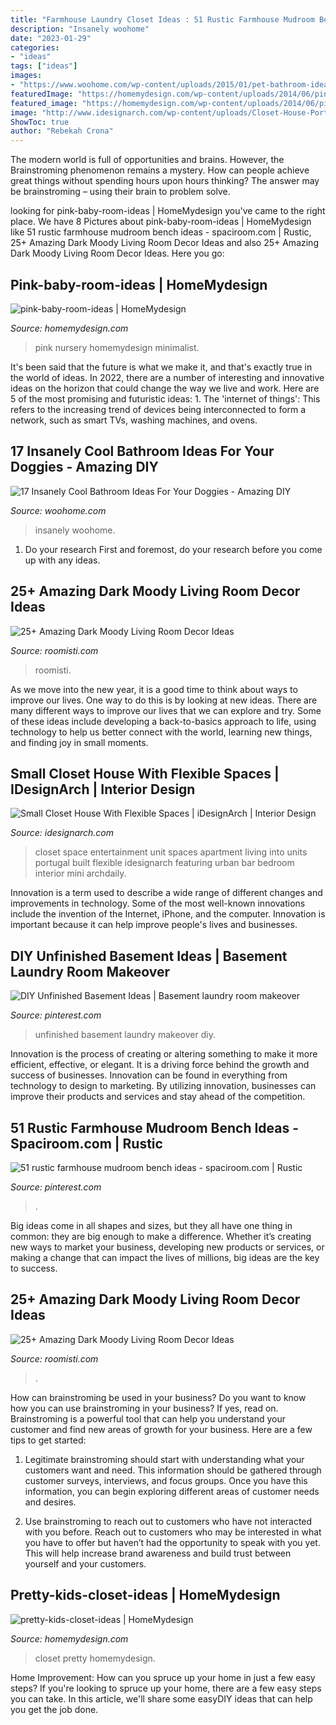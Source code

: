 ```yaml
---
title: "Farmhouse Laundry Closet Ideas : 51 Rustic Farmhouse Mudroom Bench Ideas"
description: "Insanely woohome"
date: "2023-01-29"
categories:
- "ideas"
tags: ["ideas"]
images:
- "https://www.woohome.com/wp-content/uploads/2015/01/pet-bathroom-ideas-woohome-8.jpg"
featuredImage: "https://homemydesign.com/wp-content/uploads/2014/06/pink-baby-room-ideas.jpg"
featured_image: "https://homemydesign.com/wp-content/uploads/2014/06/pink-baby-room-ideas.jpg"
image: "http://www.idesignarch.com/wp-content/uploads/Closet-House-Portugal_9.jpeg"
ShowToc: true
author: "Rebekah Crona"
---
```



The modern world is full of opportunities and brains. However, the Brainstroming phenomenon remains a mystery. How can people achieve great things without spending hours upon hours thinking? The answer may be brainstroming – using their brain to problem solve.

	

		
looking for pink-baby-room-ideas | HomeMydesign you've came to the right place. We have 8 Pictures about pink-baby-room-ideas | HomeMydesign like 51 rustic farmhouse mudroom bench ideas - spaciroom.com | Rustic, 25+ Amazing Dark Moody Living Room Decor Ideas and also 25+ Amazing Dark Moody Living Room Decor Ideas. Here you go:
		
    
## Pink-baby-room-ideas | HomeMydesign

<img loading=lazy src="https://homemydesign.com/wp-content/uploads/2014/06/pink-baby-room-ideas.jpg" onerror="this.onerror=null;this.src='https://tse4.mm.bing.net/th?id=OIP.xTCc09vqjEhCQTacAYiqHQHaLH&amp;pid=15.1';" alt="pink-baby-room-ideas | HomeMydesign">

_Source: homemydesign.com_

>pink nursery homemydesign minimalist. 

	

It's been said that the future is what we make it, and that's exactly true in the world of ideas. In 2022, there are a number of interesting and innovative ideas on the horizon that could change the way we live and work. Here are 5 of the most promising and futuristic ideas: 1. The 'internet of things': This refers to the increasing trend of devices being interconnected to form a network, such as smart TVs, washing machines, and ovens.

    
## 17 Insanely Cool Bathroom Ideas For Your Doggies - Amazing DIY

<img loading=lazy src="https://www.woohome.com/wp-content/uploads/2015/01/pet-bathroom-ideas-woohome-8.jpg" onerror="this.onerror=null;this.src='https://tse3.mm.bing.net/th?id=OIP.LFQUHwXsIJ6C97NXKorJvwHaLG&amp;pid=15.1';" alt="17 Insanely Cool Bathroom Ideas For Your Doggies - Amazing DIY">

_Source: woohome.com_

>insanely woohome. 

	

1. Do your research First and foremost, do your research before you come up with any ideas.

    
## 25+ Amazing Dark Moody Living Room Decor Ideas

<img loading=lazy src="https://roomisti.com/wp-content/uploads/2019/03/25-Amazing-Dark-Moody-Living-Room-Decor-Ideas-17.jpg" onerror="this.onerror=null;this.src='https://tse4.mm.bing.net/th?id=OIP.AMxjeUbfPlutYY1QifJQxQHaLH&amp;pid=15.1';" alt="25+ Amazing Dark Moody Living Room Decor Ideas">

_Source: roomisti.com_

>roomisti. 

	

As we move into the new year, it is a good time to think about ways to improve our lives. One way to do this is by looking at new ideas. There are many different ways to improve our lives that we can explore and try. Some of these ideas include developing a back-to-basics approach to life, using technology to help us better connect with the world, learning new things, and finding joy in small moments.

    
## Small Closet House With Flexible Spaces | IDesignArch | Interior Design

<img loading=lazy src="http://www.idesignarch.com/wp-content/uploads/Closet-House-Portugal_9.jpeg" onerror="this.onerror=null;this.src='https://tse4.mm.bing.net/th?id=OIP.VizFFcf4edWsAwb1_V4xCQHaLm&amp;pid=15.1';" alt="Small Closet House With Flexible Spaces | iDesignArch | Interior Design">

_Source: idesignarch.com_

>closet space entertainment unit spaces apartment living into units portugal built flexible idesignarch featuring urban bar bedroom interior mini archdaily. 

	

Innovation is a term used to describe a wide range of different changes and improvements in technology. Some of the most well-known innovations include the invention of the Internet, iPhone, and the computer. Innovation is important because it can help improve people's lives and businesses.

    
## DIY Unfinished Basement Ideas | Basement Laundry Room Makeover

<img loading=lazy src="https://i.pinimg.com/736x/09/e1/94/09e1948c127d9ce2480493bde5c686e4.jpg" onerror="this.onerror=null;this.src='https://tse2.mm.bing.net/th?id=OIP.ZDJwDZ1YslGutAoS6-8vigHaLG&amp;pid=15.1';" alt="DIY Unfinished Basement Ideas | Basement laundry room makeover">

_Source: pinterest.com_

>unfinished basement laundry makeover diy. 

	

Innovation is the process of creating or altering something to make it more efficient, effective, or elegant. It is a driving force behind the growth and success of businesses. Innovation can be found in everything from technology to design to marketing. By utilizing innovation, businesses can improve their products and services and stay ahead of the competition.

    
## 51 Rustic Farmhouse Mudroom Bench Ideas - Spaciroom.com | Rustic

<img loading=lazy src="https://i.pinimg.com/736x/67/54/0f/67540fab5869b69054bdbc51f597d181.jpg" onerror="this.onerror=null;this.src='https://tse1.mm.bing.net/th?id=OIP.FIyNl4XRt-SK4xK7vkw1lQHaLH&amp;pid=15.1';" alt="51 rustic farmhouse mudroom bench ideas - spaciroom.com | Rustic">

_Source: pinterest.com_

>. 

	

Big ideas come in all shapes and sizes, but they all have one thing in common: they are big enough to make a difference. Whether it’s creating new ways to market your business, developing new products or services, or making a change that can impact the lives of millions, big ideas are the key to success.

    
## 25+ Amazing Dark Moody Living Room Decor Ideas

<img loading=lazy src="https://roomisti.com/wp-content/uploads/2019/03/25-Amazing-Dark-Moody-Living-Room-Decor-Ideas-12.jpg" onerror="this.onerror=null;this.src='https://tse1.mm.bing.net/th?id=OIP.Yts3Ho2BUSZb_ZdZzjjrwQHaLv&amp;pid=15.1';" alt="25+ Amazing Dark Moody Living Room Decor Ideas">

_Source: roomisti.com_

>. 

	

How can brainstroming be used in your business?
Do you want to know how you can use brainstroming in your business? If yes, read on. Brainstroming is a powerful tool that can help you understand your customer and find new areas of growth for your business. Here are a few tips to get started:
1. Legitimate brainstroming should start with understanding what your customers want and need. This information should be gathered through customer surveys, interviews, and focus groups. Once you have this information, you can begin exploring different areas of customer needs and desires.

2. Use brainstroming to reach out to customers who have not interacted with you before. Reach out to customers who may be interested in what you have to offer but haven’t had the opportunity to speak with you yet. This will help increase brand awareness and build trust between yourself and your customers.


    
## Pretty-kids-closet-ideas | HomeMydesign

<img loading=lazy src="https://homemydesign.com/wp-content/uploads/2014/02/pretty-kids-closet-ideas.jpg" onerror="this.onerror=null;this.src='https://tse4.mm.bing.net/th?id=OIP.rpqNC-LPPivCn8iLo5xIpAHaLE&amp;pid=15.1';" alt="pretty-kids-closet-ideas | HomeMydesign">

_Source: homemydesign.com_

>closet pretty homemydesign. 

	

Home Improvement: How can you spruce up your home in just a few easy steps?
If you're looking to spruce up your home, there are a few easy steps you can take. In this article, we'll share some easyDIY ideas that can help you get the job done.

